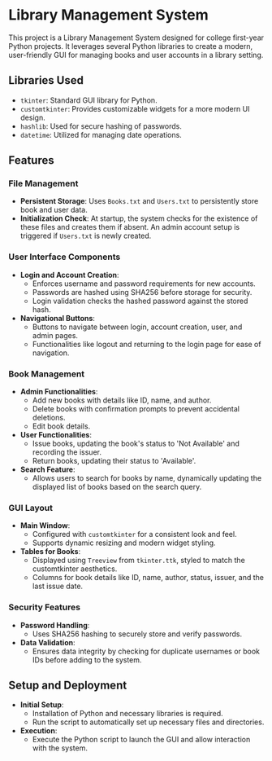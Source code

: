 # Library Management System
 
 This project is a Library Management System designed for college first-year Python projects. It leverages several Python libraries to create a modern, user-friendly GUI for managing books and user accounts in a library setting.
 
 ## Libraries Used
 
 -   `tkinter`: Standard GUI library for Python.
 -   `customtkinter`: Provides customizable widgets for a more modern UI design.
 -   `hashlib`: Used for secure hashing of passwords.
 -   `datetime`: Utilized for managing date operations.
 
 ## Features
 
 ### File Management
 
 -   **Persistent Storage**: Uses `Books.txt` and `Users.txt` to persistently store book and user data.
 -   **Initialization Check**: At startup, the system checks for the existence of these files and creates them if absent. An admin account setup is triggered if `Users.txt` is newly created.
 
 ### User Interface Components
 
 -   **Login and Account Creation**:
     -   Enforces username and password requirements for new accounts.
     -   Passwords are hashed using SHA256 before storage for security.
     -   Login validation checks the hashed password against the stored hash.
 -   **Navigational Buttons**:
     -   Buttons to navigate between login, account creation, user, and admin pages.
     -   Functionalities like logout and returning to the login page for ease of navigation.
 
 ### Book Management
 
 -   **Admin Functionalities**:
     -   Add new books with details like ID, name, and author.
     -   Delete books with confirmation prompts to prevent accidental deletions.
     -   Edit book details.
 -   **User Functionalities**:
     -   Issue books, updating the book's status to 'Not Available' and recording the issuer.
     -   Return books, updating their status to 'Available'.
 -   **Search Feature**:
     -   Allows users to search for books by name, dynamically updating the displayed list of books based on the search query.
 
 ### GUI Layout
 
 -   **Main Window**:
     -   Configured with `customtkinter` for a consistent look and feel.
     -   Supports dynamic resizing and modern widget styling.
 -   **Tables for Books**:
     -   Displayed using `Treeview` from `tkinter.ttk`, styled to match the customtkinter aesthetics.
     -   Columns for book details like ID, name, author, status, issuer, and the last issue date.
 
 ### Security Features
 
 -   **Password Handling**:
     -   Uses SHA256 hashing to securely store and verify passwords.
 -   **Data Validation**:
     -   Ensures data integrity by checking for duplicate usernames or book IDs before adding to the system.
 
 ## Setup and Deployment
 
 -   **Initial Setup**:
     -   Installation of Python and necessary libraries is required.
     -   Run the script to automatically set up necessary files and directories.
 -   **Execution**:
     -   Execute the Python script to launch the GUI and allow interaction with the system.
